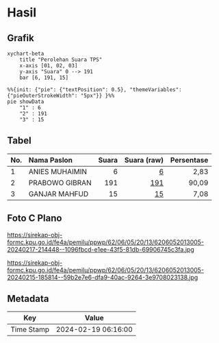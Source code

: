# Hasil

## Grafik

```mermaid
xychart-beta
    title "Perolehan Suara TPS"
    x-axis [01, 02, 03]
    y-axis "Suara" 0 --> 191
    bar [6, 191, 15]
```

```mermaid
%%{init: {"pie": {"textPosition": 0.5}, "themeVariables": {"pieOuterStrokeWidth": "5px"}} }%%
pie showData
    "1" : 6
    "2" : 191
    "3" : 15
```

## Tabel

| No. | Nama Paslon    | Suara | Suara (raw) | Persentase |
|:--- |:-------------- | -----:| -----------:| ----------:|
| 1   | ANIES MUHAIMIN | 6     | [6][p-1]    | 2,83       |
| 2   | PRABOWO GIBRAN | 191   | [191][p-2]  | 90,09      |
| 3   | GANJAR MAHFUD  | 15    | [15][p-3]   | 7,08       |


[p-1]: https://github.com/gigit-pemilu/pemilu-2024-62-kalimantan-tengah/blob/main/pilpres/hitung-suara/sub/62-kalimantan-tengah/sub/06-katingan/sub/05-katingan-tengah/sub/2013-tumbang-kalemei/sub/005-tps/sub/paslon-1.txt
[p-2]: https://github.com/gigit-pemilu/pemilu-2024-62-kalimantan-tengah/blob/main/pilpres/hitung-suara/sub/62-kalimantan-tengah/sub/06-katingan/sub/05-katingan-tengah/sub/2013-tumbang-kalemei/sub/005-tps/sub/paslon-2.txt
[p-3]: https://github.com/gigit-pemilu/pemilu-2024-62-kalimantan-tengah/blob/main/pilpres/hitung-suara/sub/62-kalimantan-tengah/sub/06-katingan/sub/05-katingan-tengah/sub/2013-tumbang-kalemei/sub/005-tps/sub/paslon-3.txt

## Foto C Plano

https://sirekap-obj-formc.kpu.go.id/fe4a/pemilu/ppwp/62/06/05/20/13/6206052013005-20240217-214448--1096fbcd-e1ee-43f5-81db-69906745c3fa.jpg

https://sirekap-obj-formc.kpu.go.id/fe4a/pemilu/ppwp/62/06/05/20/13/6206052013005-20240215-185814--59b2e7e6-dfa9-40ac-9264-3e9708023138.jpg


## Metadata

| Key        | Value               |
| ---------- | ------------------- |
| Time Stamp | 2024-02-19 06:16:00 |



